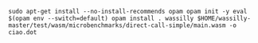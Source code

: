 ``
sudo apt-get install --no-install-recommends opam
opam init -y
eval $(opam env --switch=default)
opam install .
wassilly $HOME/wassilly-master/test/wasm/microbenchmarks/direct-call-simple/main.wasm -o ciao.dot
``